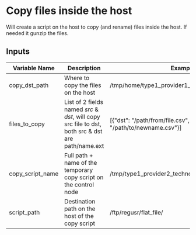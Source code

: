 # Copy files inside the host
Will create a script on the host to copy (and rename) files inside the host. If needed it gunzip the files.

## Inputs
|Variable Name|Description|Example|
|---|---|---|
|copy_dst_path|Where to copy the files on the host|/tmp/home/type1_provider1_techno1/flat_file|
|files_to_copy|List of 2 fields named *src* & *dst*, will copy src file to dst, both src & dst are path/name.ext|[{"dst": "/path/from/file.csv", "src": "/path/to/newname.csv"}]|
|copy_script_name|Full path + name of the temporary copy script on the control node|/tmp/type1_provider2_techno1_src.20211222.08.sh|
|script_path|Destination path on the host of the copy script |/ftp/regusr/flat_file/|
